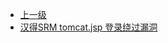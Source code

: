 * [上一级](docs/wy876_poc/)
* [汉得SRM tomcat.jsp 登录绕过漏洞](docs/wy876_poc/%E6%B1%89%E5%BE%97SRM/%E6%B1%89%E5%BE%97SRM%20tomcat.jsp%20%E7%99%BB%E5%BD%95%E7%BB%95%E8%BF%87%E6%BC%8F%E6%B4%9E.md)
